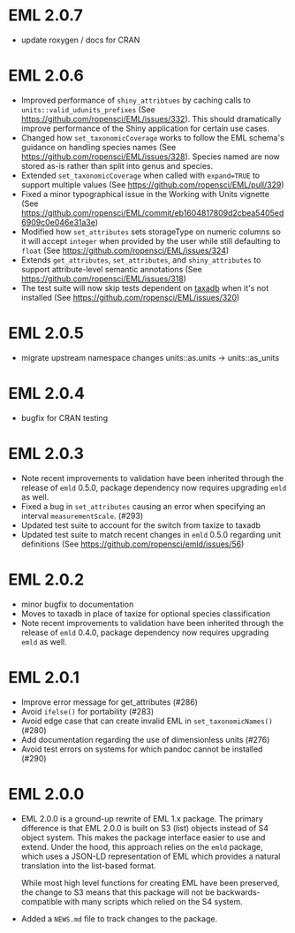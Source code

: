 # EML 2.0.7

* update roxygen / docs for CRAN

# EML 2.0.6

* Improved performance of `shiny_attribtues` by caching calls to `units::valid_udunits_prefixes` (See https://github.com/ropensci/EML/issues/332). This should dramatically improve performance of the Shiny application for certain use cases.
* Changed how `set_taxonomicCoverage` works to follow the EML schema's guidance on handling species names (See https://github.com/ropensci/EML/issues/328). Species named are now stored as-is rather than split into genus and species.
* Extended `set_taxonomicCoverage` when called with `expand=TRUE` to support multiple values (See https://github.com/ropensci/EML/pull/329)
* Fixed a minor typographical issue in the Working with Units vignette (See https://github.com/ropensci/EML/commit/eb1604817809d2cbea5405ed6909c0e046e31a3e)
* Modified how `set_attributes` sets storageType on numeric columns so it will accept `integer` when provided by the user while still defaulting to `float` (See https://github.com/ropensci/EML/issues/324)
* Extends `get_attributes`, `set_attributes`, and `shiny_attributes` to support attribute-level semantic annotations (See https://github.com/ropensci/EML/issues/318)
* The test suite will now skip tests dependent on [taxadb](https://cran.r-project.org/package=taxadb) when it's not installed (See https://github.com/ropensci/EML/issues/320)

# EML 2.0.5

* migrate upstream namespace changes units::as.units -> units::as_units

# EML 2.0.4

* bugfix for CRAN testing

# EML 2.0.3

* Note recent improvements to validation have been inherited through the release of `emld` 0.5.0,
  package dependency now requires upgrading `emld` as well.
* Fixed a bug in `set_attributes` causing an error when specifying an interval `measurementScale`. (#293)
* Updated test suite to account for the switch from taxize to taxadb
* Updated test suite to match recent changes in `emld` 0.5.0 regarding unit definitions (See https://github.com/ropensci/emld/issues/56)

# EML 2.0.2

* minor bugfix to documentation
* Moves to taxadb in place of taxize for optional species classification
* Note recent improvements to validation have been inherited through the release of `emld` 0.4.0,
  package dependency now requires upgrading `emld` as well.

# EML 2.0.1

* Improve error message for get_attributes (#286)
* Avoid `ifelse()` for portability (#283)
* Avoid edge case that can create invalid EML in `set_taxonomicNames()` (#280)
* Add documentation regarding the use of dimensionless units (#276)
* Avoid test errors on systems for which pandoc cannot be installed (#290)

# EML 2.0.0

* EML 2.0.0 is a ground-up rewrite of EML 1.x package.  The primary difference
  is that EML 2.0.0 is built on S3 (list) objects instead of S4 object system.
  This makes the package interface easier to use and extend.  Under the hood, this
  approach relies on the `emld` package, which uses a JSON-LD representation of EML
  which provides a natural translation into the list-based format.  
  
  While most high level functions for creating EML have been preserved, the change to
  S3 means that this package will not be backwards-compatible with  many scripts
  which relied on the S4 system. 

* Added a `NEWS.md` file to track changes to the package.
